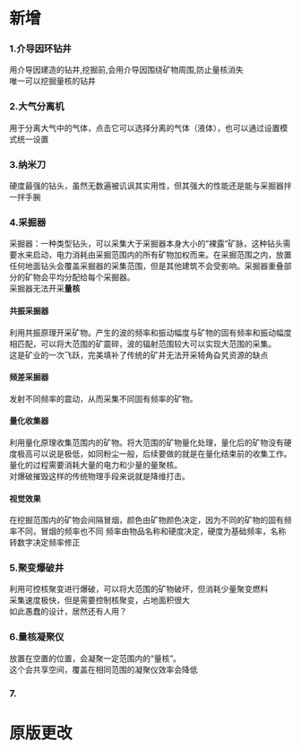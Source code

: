 # 新增
### 1.介导因环钻井  
用介导因建造的钻井,挖掘前,会用介导因围绕矿物周围,防止量核消失  
唯一可以挖掘量核的钻井
### 2.大气分离机
用于分离大气中的气体，点击它可以选择分离的气体（液体），也可以通过设置模式统一设置
### 3.纳米刀
硬度最强的钻头，虽然无数遍被讥讽其实用性，但其强大的性能还是能与采掘器拌一拌手腕
### 4.采掘器
采掘器：一种类型钻头，可以采集大于采掘器本身大小的“裸露”矿脉，这种钻头需要水来启动，电力消耗由采掘范围内的所有矿物加权而来。在采掘范围之内，放置任何地面钻头会覆盖采掘器的采集范围，但是其他建筑不会受影响。采掘器重叠部分的矿物会平均分配给每个采掘器。  
采掘器无法开采**量核**
#### 共振采掘器
利用共振原理开采矿物。产生的波的频率和振动幅度与矿物的固有频率和振动幅度相匹配，可以将大范围的矿震碎，波的辐射范围较大可以实现大范围的采集。  
这是矿业的一次飞跃，完美填补了传统的矿井无法开采犄角旮旯资源的缺点
#### 频差采掘器
发射不同频率的震动，从而采集不同固有频率的矿物。
#### 量化收集器
利用量化原理收集范围内的矿物。将大范围的矿物量化处理，量化后的矿物没有硬度极高可以说是极低，如同粉尘一般，后续要做的就是在量化结束前的收集工作。量化的过程需要消耗大量的电力和少量的量聚核。  
对爆破摧毁这样的传统物理手段来说就是降维打击。
#### 视觉效果
在挖掘范围内的矿物会间隔冒烟，颜色由矿物颜色决定，因为不同的矿物的固有频率不同，冒烟的频率也不同
频率由物品名称和硬度决定，硬度为基础频率，名称转数字决定频率修正
### 5.聚变爆破井
利用可控核聚变进行爆破，可以将大范围的矿物破坏，但消耗少量聚变燃料  
采集速度极快，但是需要控制核聚变，占地面积很大  
如此愚蠢的设计，居然还有人用？

### 6.量核凝聚仪
放置在空置的位置，会凝聚一定范围内的“量核”。  
这个会共享空间，覆盖在相同范围的凝聚仪效率会降低

### 7.
# 原版更改